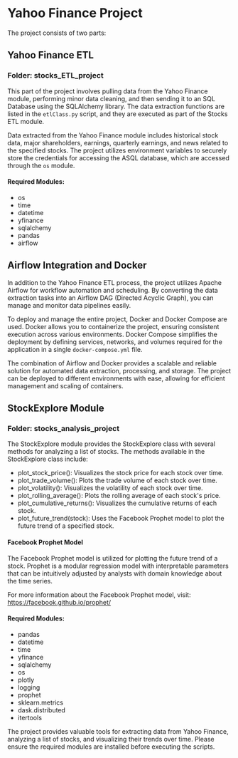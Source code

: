 # Yahoo Finance Project

The project consists of two parts:

## Yahoo Finance ETL

### Folder: stocks_ETL_project
This part of the project involves pulling data from the Yahoo Finance module, performing minor data cleaning, and then sending it to an  SQL Database using the SQLAlchemy library. The data extraction functions are listed in the `etlClass.py` script, and they are executed as part of the Stocks ETL module.

Data extracted from the Yahoo Finance module includes historical stock data, major shareholders, earnings, quarterly earnings, and news related to the specified stocks. The project utilizes environment variables to securely store the credentials for accessing the ASQL database, which are accessed through the `os` module.

#### Required Modules:
- os
- time
- datetime
- yfinance
- sqlalchemy
- pandas
- airflow

## Airflow Integration and Docker

In addition to the Yahoo Finance ETL process, the project utilizes Apache Airflow for workflow automation and scheduling. By converting the data extraction tasks into an Airflow DAG (Directed Acyclic Graph), you can manage and monitor data pipelines easily.

To deploy and manage the entire project, Docker and Docker Compose are used. Docker allows you to containerize the project, ensuring consistent execution across various environments. Docker Compose simplifies the deployment by defining services, networks, and volumes required for the application in a single `docker-compose.yml` file.

The combination of Airflow and Docker provides a scalable and reliable solution for automated data extraction, processing, and storage. The project can be deployed to different environments with ease, allowing for efficient management and scaling of containers.

## StockExplore Module

### Folder: stocks_analysis_project

The StockExplore module provides the StockExplore class with several methods for analyzing a list of stocks. The methods available in the StockExplore class include:
- plot_stock_price(): Visualizes the stock price for each stock over time.
- plot_trade_volume(): Plots the trade volume of each stock over time.
- plot_volatility(): Visualizes the volatility of each stock over time.
- plot_rolling_average(): Plots the rolling average of each stock's price.
- plot_cumulative_returns(): Visualizes the cumulative returns of each stock.
- plot_future_trend(stock): Uses the Facebook Prophet model to plot the future trend of a specified stock.

#### Facebook Prophet Model
The Facebook Prophet model is utilized for plotting the future trend of a stock. Prophet is a modular regression model with interpretable parameters that can be intuitively adjusted by analysts with domain knowledge about the time series.

For more information about the Facebook Prophet model, visit: https://facebook.github.io/prophet/

#### Required Modules:
- pandas
- datetime
- time
- yfinance
- sqlalchemy
- os
- plotly
- logging
- prophet
- sklearn.metrics
- dask.distributed
- itertools

The project provides valuable tools for extracting data from Yahoo Finance, analyzing a list of stocks, and visualizing their trends over time. Please ensure the required modules are installed before executing the scripts.
